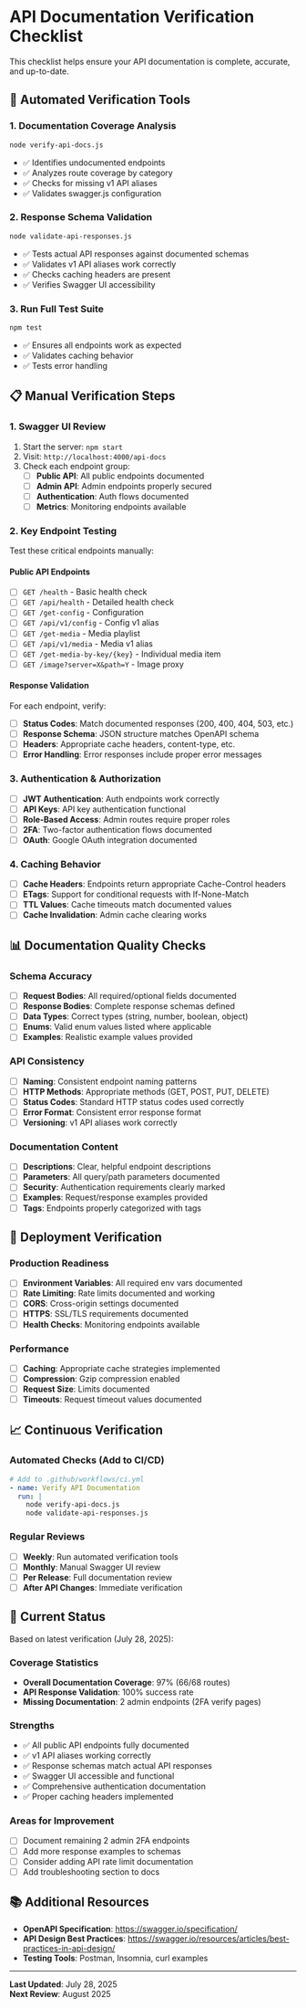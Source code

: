 # API Documentation Verification Checklist

This checklist helps ensure your API documentation is complete, accurate, and up-to-date.

## 🔧 Automated Verification Tools

### 1. Documentation Coverage Analysis
```bash
node verify-api-docs.js
```
- ✅ Identifies undocumented endpoints
- ✅ Analyzes route coverage by category
- ✅ Checks for missing v1 API aliases
- ✅ Validates swagger.js configuration

### 2. Response Schema Validation
```bash
node validate-api-responses.js
```
- ✅ Tests actual API responses against documented schemas
- ✅ Validates v1 API aliases work correctly
- ✅ Checks caching headers are present
- ✅ Verifies Swagger UI accessibility

### 3. Run Full Test Suite
```bash
npm test
```
- ✅ Ensures all endpoints work as expected
- ✅ Validates caching behavior
- ✅ Tests error handling

## 📋 Manual Verification Steps

### 1. Swagger UI Review
1. Start the server: `npm start`
2. Visit: `http://localhost:4000/api-docs`
3. Check each endpoint group:
   - [ ] **Public API**: All public endpoints documented
   - [ ] **Admin API**: Admin endpoints properly secured
   - [ ] **Authentication**: Auth flows documented
   - [ ] **Metrics**: Monitoring endpoints available

### 2. Key Endpoint Testing
Test these critical endpoints manually:

#### Public API Endpoints
- [ ] `GET /health` - Basic health check
- [ ] `GET /api/health` - Detailed health check  
- [ ] `GET /get-config` - Configuration
- [ ] `GET /api/v1/config` - Config v1 alias
- [ ] `GET /get-media` - Media playlist
- [ ] `GET /api/v1/media` - Media v1 alias
- [ ] `GET /get-media-by-key/{key}` - Individual media item
- [ ] `GET /image?server=X&path=Y` - Image proxy

#### Response Validation
For each endpoint, verify:
- [ ] **Status Codes**: Match documented responses (200, 400, 404, 503, etc.)
- [ ] **Response Schema**: JSON structure matches OpenAPI schema
- [ ] **Headers**: Appropriate cache headers, content-type, etc.
- [ ] **Error Handling**: Error responses include proper error messages

### 3. Authentication & Authorization
- [ ] **JWT Authentication**: Auth endpoints work correctly
- [ ] **API Keys**: API key authentication functional
- [ ] **Role-Based Access**: Admin routes require proper roles
- [ ] **2FA**: Two-factor authentication flows documented
- [ ] **OAuth**: Google OAuth integration documented

### 4. Caching Behavior
- [ ] **Cache Headers**: Endpoints return appropriate Cache-Control headers
- [ ] **ETags**: Support for conditional requests with If-None-Match
- [ ] **TTL Values**: Cache timeouts match documented values
- [ ] **Cache Invalidation**: Admin cache clearing works

## 📊 Documentation Quality Checks

### Schema Accuracy
- [ ] **Request Bodies**: All required/optional fields documented
- [ ] **Response Bodies**: Complete response schemas defined
- [ ] **Data Types**: Correct types (string, number, boolean, object)
- [ ] **Enums**: Valid enum values listed where applicable
- [ ] **Examples**: Realistic example values provided

### API Consistency
- [ ] **Naming**: Consistent endpoint naming patterns
- [ ] **HTTP Methods**: Appropriate methods (GET, POST, PUT, DELETE)
- [ ] **Status Codes**: Standard HTTP status codes used correctly
- [ ] **Error Format**: Consistent error response format
- [ ] **Versioning**: v1 API aliases work correctly

### Documentation Content
- [ ] **Descriptions**: Clear, helpful endpoint descriptions
- [ ] **Parameters**: All query/path parameters documented
- [ ] **Security**: Authentication requirements clearly marked
- [ ] **Examples**: Request/response examples provided
- [ ] **Tags**: Endpoints properly categorized with tags

## 🚀 Deployment Verification

### Production Readiness
- [ ] **Environment Variables**: All required env vars documented
- [ ] **Rate Limiting**: Rate limits documented and working
- [ ] **CORS**: Cross-origin settings documented
- [ ] **HTTPS**: SSL/TLS requirements documented
- [ ] **Health Checks**: Monitoring endpoints available

### Performance
- [ ] **Caching**: Appropriate cache strategies implemented
- [ ] **Compression**: Gzip compression enabled
- [ ] **Request Size**: Limits documented
- [ ] **Timeouts**: Request timeout values documented

## 📈 Continuous Verification

### Automated Checks (Add to CI/CD)
```yaml
# Add to .github/workflows/ci.yml
- name: Verify API Documentation
  run: |
    node verify-api-docs.js
    node validate-api-responses.js
```

### Regular Reviews
- [ ] **Weekly**: Run automated verification tools
- [ ] **Monthly**: Manual Swagger UI review
- [ ] **Per Release**: Full documentation review
- [ ] **After API Changes**: Immediate verification

## 🎯 Current Status

Based on latest verification (July 28, 2025):

### Coverage Statistics
- **Overall Documentation Coverage**: 97% (66/68 routes)
- **API Response Validation**: 100% success rate
- **Missing Documentation**: 2 admin endpoints (2FA verify pages)

### Strengths
- ✅ All public API endpoints fully documented
- ✅ v1 API aliases working correctly
- ✅ Response schemas match actual API responses
- ✅ Swagger UI accessible and functional
- ✅ Comprehensive authentication documentation
- ✅ Proper caching headers implemented

### Areas for Improvement
- [ ] Document remaining 2 admin 2FA endpoints
- [ ] Add more response examples to schemas
- [ ] Consider adding API rate limit documentation
- [ ] Add troubleshooting section to docs

## 📚 Additional Resources

- **OpenAPI Specification**: https://swagger.io/specification/
- **API Design Best Practices**: https://swagger.io/resources/articles/best-practices-in-api-design/
- **Testing Tools**: Postman, Insomnia, curl examples

---

**Last Updated**: July 28, 2025  
**Next Review**: August 2025
